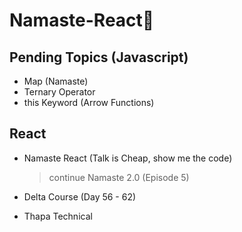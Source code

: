 # Namaste-React🚀

## Pending Topics (Javascript)

<!-- - Destructuring (copy note down) + Harry -->
<!-- - Variables -->
<!-- - Modules (Harry) -->

- Map (Namaste)
- Ternary Operator
- this Keyword (Arrow Functions)

## React

- Namaste React (Talk is Cheap, show me the code)

  > continue Namaste 2.0 (Episode 5)

- Delta Course (Day 56 - 62)

- Thapa Technical
